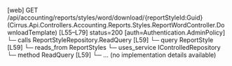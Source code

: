 [web] GET /api/accounting/reports/styles/word/download/{reportStyleId:Guid}  (Cirrus.Api.Controllers.Accounting.Reports.Styles.ReportWordController.DownloadTemplate)  [L55–L79] status=200 [auth=Authentication.AdminPolicy]
  └─ calls ReportStyleRepository.ReadQuery [L59]
  └─ query ReportStyle [L59]
    └─ reads_from ReportStyles
  └─ uses_service IControlledRepository<ReportStyle>
    └─ method ReadQuery [L59]
      └─ ... (no implementation details available)

